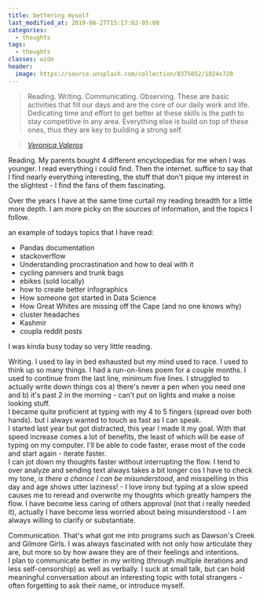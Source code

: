 ```yaml
---
title: bettering myself
last_modified_at: 2019-08-27T15:17:02-05:00
categories:
  - thoughts
tags:
  - thoughts
classes: wide
header:
  image: https://source.unsplash.com/collection/8375052/1024x720
---
```


> Reading. Writing. Communicating. Observing. These are basic activities that fill our days and are the core of our daily work and life. Dedicating time and effort to get better at these skills is the path to stay competitive in any area. Everything else is build on top of these ones, thus they are key to building a strong self.

> <cite><a href="https://medium.com/@verovaleros/getting-better-at-what-we-do-typing-faster-1f4049dd5106">Veronica Valeros
</a></cite>

Reading.
My parents bought 4 different encyclopedias for me when I was younger. I read everything i could find. Then the internet. suffice to say that I find nearly everything interesting, the stuff that don't pique my interest in the slightest - I find the fans of them fascinating.

Over the years I have at the same time curtail my reading breadth for a little more depth. I am more picky on the sources of information, and the topics I follow.

an example of todays topics that I have read:
- Pandas documentation
- stackoverflow
- Understanding procrastination and how to deal with it
- cycling panniers and trunk bags
- ebikes (sold locally)
- how to create better infographics
- How someone got started in Data Science
- How Great Whites are missing off the Cape (and no one knows why)
- cluster headaches
- Kashmir
- coupla reddit posts

I was kinda busy today so very little reading.

Writing.
I used to lay in bed exhausted but my mind used to race. I used to think up so many things. I had a run-on-lines poem for a couple months. I used to continue from the last line, minimum five lines.
I struggled to actually write down things cos a) there's never a pen when you need one and b) it's past 2 in the morning - can't put on lights and make a noise looking stuff.<br>
I became quite proficient at typing with my 4 to 5 fingers (spread over both hands). but i always wanted to touch as fast as I can speak.<br>
I started last year but got distracted, this year I made it my goal. With that speed increase comes a lot of benefits, the least of which will be ease of typing on my computer.
I'll be able to code faster, erase most of the code and start again - iterate faster.<br>
I can jot down my thoughts faster without interrupting the flow. I tend to over analyze and sending text always takes a bit longer cos I have to check my tone, _is there a chance I can be misunderstood_, and misspelling in this day and age shows utter laziness! - I love irony but typing at a slow speed causes me to reread and overwrite my thoughts which greatly hampers the flow. I have become less caring of others approval (not that i really needed it), actually I have become less worried about being misunderstood - I am always willing to clarify or substantiate.

Communication.
That's what got me into programs such as Dawson's Creek and Gilmore Girls. I was always fascinated with not only how articulate they are, but more so by how aware they are of their feelings and intentions.<br>
I plan to communicate better in my writing (through multiple iterations and less self-censorship) as well as verbally. I suck at small talk, but can hold meaningful conversation about an interesting topic with total strangers - often forgetting to ask their name, or introduce myself.
